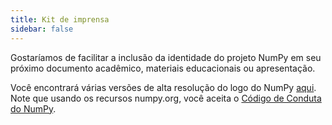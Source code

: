 ```yaml
---
title: Kit de imprensa
sidebar: false
---
```


Gostaríamos de facilitar a inclusão da identidade do projeto NumPy em seu próximo documento acadêmico, materiais educacionais ou apresentação.

Você encontrará várias versões de alta resolução do logo do NumPy [aqui](https://github.com/numpy/numpy/tree/main/branding/logo). Note que usando os recursos numpy.org, você aceita o [Código de Conduta do NumPy](/code-of-conduct).
